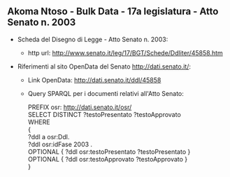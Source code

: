 ## Akoma Ntoso - Bulk Data - 17a legislatura - Atto Senato n. 2003 ##

* Scheda del Disegno di Legge - Atto Senato n. 2003:
	* http url: http://www.senato.it/leg/17/BGT/Schede/Ddliter/45858.htm

* Riferimenti al sito OpenData del Senato http://dati.senato.it/:
	* Link OpenData: http://dati.senato.it/ddl/45858
	* Query SPARQL per i documenti relativi all'Atto Senato:

        PREFIX osr: <http://dati.senato.it/osr/>  
		SELECT DISTINCT ?testoPresentato ?testoApprovato  
		WHERE  
		{  
		    ?ddl a osr:Ddl.  
		    ?ddl osr:idFase 2003 .  
		    OPTIONAL { ?ddl osr:testoPresentato ?testoPresentato }  
		    OPTIONAL { ?ddl osr:testoApprovato ?testoApprovato }  
		}
		